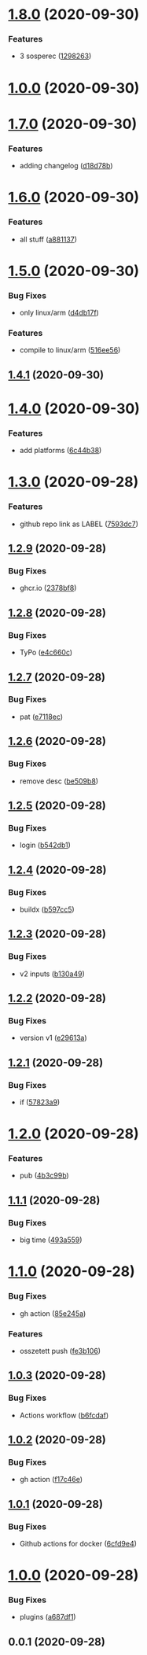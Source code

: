 # [1.8.0](https://github.com/MatyiFKBT/docker-teszt/compare/v1.7.1...v1.8.0) (2020-09-30)


### Features

* 3 sosperec ([1298263](https://github.com/MatyiFKBT/docker-teszt/commit/1298263e12a4e891038c7c2a3d914f8534fb621b))

# [1.0.0](https://github.com/MatyiFKBT/docker-teszt/compare/v1.7.0...v1.0.0) (2020-09-30)



# [1.7.0](https://github.com/MatyiFKBT/docker-teszt/compare/v1.6.0...v1.7.0) (2020-09-30)


### Features

* adding changelog ([d18d78b](https://github.com/MatyiFKBT/docker-teszt/commit/d18d78b41b36ac7dc02439f7238dde1f32271a7a))



# [1.6.0](https://github.com/MatyiFKBT/docker-teszt/compare/v1.5.0...v1.6.0) (2020-09-30)


### Features

* all stuff ([a881137](https://github.com/MatyiFKBT/docker-teszt/commit/a88113771c2865ddd80885d987ffca63a5f9e815))



# [1.5.0](https://github.com/MatyiFKBT/docker-teszt/compare/v1.4.1...v1.5.0) (2020-09-30)


### Bug Fixes

* only linux/arm ([d4db17f](https://github.com/MatyiFKBT/docker-teszt/commit/d4db17f036dbbd789f4892ca1442a5e5ea5e0f93))


### Features

* compile to linux/arm ([516ee56](https://github.com/MatyiFKBT/docker-teszt/commit/516ee568388bae99e658de586a39ba647f61ae9c))



## [1.4.1](https://github.com/MatyiFKBT/docker-teszt/compare/v1.4.0...v1.4.1) (2020-09-30)



# [1.4.0](https://github.com/MatyiFKBT/docker-teszt/compare/v1.3.0...v1.4.0) (2020-09-30)


### Features

* add platforms ([6c44b38](https://github.com/MatyiFKBT/docker-teszt/commit/6c44b383cbc20c0efba243f0e79d45a03d6b1257))



# [1.3.0](https://github.com/MatyiFKBT/docker-teszt/compare/v1.2.9...v1.3.0) (2020-09-28)


### Features

* github repo link as LABEL ([7593dc7](https://github.com/MatyiFKBT/docker-teszt/commit/7593dc7e0b4c046ef2921e1bac98f360a8aca14b))



## [1.2.9](https://github.com/MatyiFKBT/docker-teszt/compare/v1.2.8...v1.2.9) (2020-09-28)


### Bug Fixes

* ghcr.io ([2378bf8](https://github.com/MatyiFKBT/docker-teszt/commit/2378bf85b3b8ed1a97c0fbed58fcfafa67932272))



## [1.2.8](https://github.com/MatyiFKBT/docker-teszt/compare/v1.2.7...v1.2.8) (2020-09-28)


### Bug Fixes

* TyPo ([e4c660c](https://github.com/MatyiFKBT/docker-teszt/commit/e4c660c2a322319994c7ad70d36e36fcb7290763))



## [1.2.7](https://github.com/MatyiFKBT/docker-teszt/compare/v1.2.6...v1.2.7) (2020-09-28)


### Bug Fixes

* pat ([e7118ec](https://github.com/MatyiFKBT/docker-teszt/commit/e7118ec077e9e5e4251e1b5545a53867e932cd18))



## [1.2.6](https://github.com/MatyiFKBT/docker-teszt/compare/v1.2.5...v1.2.6) (2020-09-28)


### Bug Fixes

* remove desc ([be509b8](https://github.com/MatyiFKBT/docker-teszt/commit/be509b8b31f9ba93c3cffc0eaf0090ac8a112a84))



## [1.2.5](https://github.com/MatyiFKBT/docker-teszt/compare/v1.2.4...v1.2.5) (2020-09-28)


### Bug Fixes

* login ([b542db1](https://github.com/MatyiFKBT/docker-teszt/commit/b542db13f2c669b2235b6ae7127de1671cd2a976))



## [1.2.4](https://github.com/MatyiFKBT/docker-teszt/compare/v1.2.3...v1.2.4) (2020-09-28)


### Bug Fixes

* buildx ([b597cc5](https://github.com/MatyiFKBT/docker-teszt/commit/b597cc58221963fdcf5cb56b15138507ab908e82))



## [1.2.3](https://github.com/MatyiFKBT/docker-teszt/compare/v1.2.2...v1.2.3) (2020-09-28)


### Bug Fixes

* v2 inputs ([b130a49](https://github.com/MatyiFKBT/docker-teszt/commit/b130a496675a971d45cdfe349eda93cd9b65aabe))



## [1.2.2](https://github.com/MatyiFKBT/docker-teszt/compare/v1.2.1...v1.2.2) (2020-09-28)


### Bug Fixes

* version v1 ([e29613a](https://github.com/MatyiFKBT/docker-teszt/commit/e29613ad4c69bd0e758ed1b02ca97390221e5a1b))



## [1.2.1](https://github.com/MatyiFKBT/docker-teszt/compare/v1.2.0...v1.2.1) (2020-09-28)


### Bug Fixes

* if ([57823a9](https://github.com/MatyiFKBT/docker-teszt/commit/57823a9c41cebb9aac099568151f4981a12d73f8))



# [1.2.0](https://github.com/MatyiFKBT/docker-teszt/compare/v1.1.1...v1.2.0) (2020-09-28)


### Features

* pub ([4b3c99b](https://github.com/MatyiFKBT/docker-teszt/commit/4b3c99b7620d58ceb1b77aeb0f66e0681753ef2f))



## [1.1.1](https://github.com/MatyiFKBT/docker-teszt/compare/v1.1.0...v1.1.1) (2020-09-28)


### Bug Fixes

* big time ([493a559](https://github.com/MatyiFKBT/docker-teszt/commit/493a55931370e9be368eb6578e9eec514a2814b5))



# [1.1.0](https://github.com/MatyiFKBT/docker-teszt/compare/v1.0.3...v1.1.0) (2020-09-28)


### Bug Fixes

* gh action ([85e245a](https://github.com/MatyiFKBT/docker-teszt/commit/85e245aa54ec9a867accde22ef8377b91cef657d))


### Features

* osszetett push ([fe3b106](https://github.com/MatyiFKBT/docker-teszt/commit/fe3b1068f6787e94ba862c03709df0e7e38d8c7c))



## [1.0.3](https://github.com/MatyiFKBT/docker-teszt/compare/v1.0.2...v1.0.3) (2020-09-28)


### Bug Fixes

* Actions workflow ([b6fcdaf](https://github.com/MatyiFKBT/docker-teszt/commit/b6fcdaf122b479d29547986a9315f4a6a5973b4f))



## [1.0.2](https://github.com/MatyiFKBT/docker-teszt/compare/v1.0.1...v1.0.2) (2020-09-28)


### Bug Fixes

* gh action ([f17c46e](https://github.com/MatyiFKBT/docker-teszt/commit/f17c46e148161c78848a489596a58d47b087ca13))



## [1.0.1](https://github.com/MatyiFKBT/docker-teszt/compare/v0.0.1...v1.0.1) (2020-09-28)


### Bug Fixes

* Github actions for docker ([6cfd9e4](https://github.com/MatyiFKBT/docker-teszt/commit/6cfd9e4f59691e23ca8736c219b50c0af2729a24))



# [1.0.0](https://github.com/MatyiFKBT/docker-teszt/compare/0.0.1...v1.0.0) (2020-09-28)


### Bug Fixes

* plugins ([a687df1](https://github.com/MatyiFKBT/docker-teszt/commit/a687df1bb84b5743820003330c1211e69c1e4ddb))



## 0.0.1 (2020-09-28)
